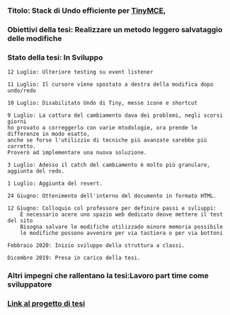 ### Titolo: Stack di Undo efficiente per [TinyMCE](https://www.tiny.cloud/),

### Obiettivi della tesi: Realizzare un metodo leggero salvataggio delle modifiche

### Stato della tesi: In Sviluppo

	12 Luglio: Ulteriore testing su event listener
	
	11 Luglio: Il cursore viene spostato a destra della modifica dopo undo/redo
	
	10 Luglio: Disabilitato Undo di Tiny, messe icone e shortcut 
	
	9 Luglio: La cattura del cambiamento dava dei problemi, negli scorsi giorni
	ho provato a correggerlo con varie mtodologie, ora prende le differenze in modo esatto,
	anche se forse l'utilizzio di tecniche più avanzate sarebbe più corretto.
	Proverò ad implementare una nuova soluzione.
	
	3 Luglio: Adesso il catch del cambiamento è molto più granulare, aggiunta del redo.
	
	1 Luglio: Aggiunta del revert.
	
	24 Giugno: Ottenimento dell'interno del documento in formato HTML.
    
	12 Giugno: Colloquio col professore per definire passi e svliuppi:
		È necessario acere uno spazio web dedicato deove mettere il test del sito
		Bisogna salvare le modifiche utilizzado minore memoria possibile
		le modifiche possono avvenire per via tastiera o per via bottoni

	Febbraio 2020: Inizio sviluppo della struttura a classi.

	Dicembre 2019: Presa in carico della tesi.

### Altri impegni che rallentano la tesi:Lavoro part time come sviluppatore

### [Link al progetto di tesi](http://site181980.tw.cs.unibo.it)
